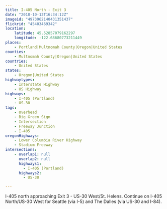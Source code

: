```yaml
---
title: I-405 North - Exit 3
date: "2018-10-13T16:34:12Z"
imageid: "4973962140431351437"
flickrid: "45403469342"
location:
    latitude: 45.52857079162297
    longitude: -122.68680773211449
places:
    - Portland|Multnomah County|Oregon|United States
counties:
    - Multnomah County|Oregon|United States
countries:
    - United States
states:
    - Oregon|United States
highwaytypes:
    - Interstate Highway
    - US Highway
highways:
    - I-405 (Portland)
    - US-30
tags:
    - Overhead
    - Big Green Sign
    - Intersection
    - Freeway Junction
    - I-405
oregonHighways:
    - Lower Columbia River Highway
    - Stadium Freeway
intersections:
    - overlap1: null
      overlap2: null
      highways1:
        - I-405 (Portland)
      highways2:
        - US-30

---
```

I-405 north approaching Exit 3 - US-30 West/St. Helens.  Continue on I-405 North/US-30 West for Seattle (via I-5) and The Dalles (via US-30 and I-84).